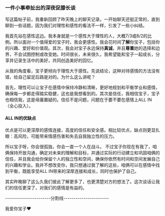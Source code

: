 ### 一件小事牵扯出的深夜促膝长谈

写这篇帖子前，我重新回顾了昨天晚上的聊天记录。一开始聊天还挺正常的，直到聊到一些话题，因为我们对理性和感性的看法不一样，引发了一些小纠结。

我首先站在感性这边。我本身就是一个感性大于理性的人，大概7/3或8/2的比例。所以面对一个值得爱的宝子时，我会更感性。我会花时间**了解**你宝子，包括你的兴趣、爱好和价值观。其次，我会对宝子永远保持**真诚**，并且**尊重**她的选择和边界，不会试图控制或改变她。时间很长，未来很久，我希望能和宝子一起成长，分享并记录生活中的美好，共同创造美好的回忆。

从我的角度看，宝子更倾向于理性大于感性。先说结论，这种对待感情的方法没有错，给自己留足后路是对的。为什么这么讲呢？

首先，理性可以让宝子在感情中保持冷静和清晰，更好地规划和平衡学业和感情，确保每一步都走得踏实稳健，这也是我想看到的。其次是信任，我相信宝子，宝子也相信我，这是毋庸置疑的。信任不是问题，问题在于要不要在感情上ALL IN（全心投入）。

#### ALL IN的优缺点
优点是可以更深厚的感情连接，高度的信任和安全感。相比较优点，缺点则更显扎眼：高风险，可能带来情感伤害和失去自我独立性的压力。

所以宝子呀，你会很孤独，你会一直一个人在战斗。 不过宝子你现在有我了，咱俩保持开放沟通，确定对未来的理解和目标，并通过实际的行动建立和巩固咱俩的信任，并且我会给你保留个人的独立性和空间，确保你依然有时间和空间发展自己的兴趣和学业。我并不想改变你，我只想通过我了解的这些，咱俩可以在感情中找到平衡，既能享受ALL IN带来的深厚连接和成长，同时也保护了自己。

其实昨晚聊了这么久我们彼此了解更多了，也更清楚对方的想法了。这次谈话让我们的信任更深了，对我们的感情是有益的。

-----------------------分割线-----------------------

我爱你宝子❤️


